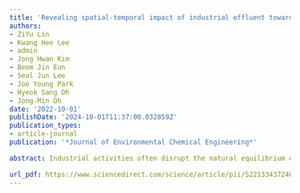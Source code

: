 ```yaml
---
title: 'Revealing spatial-temporal impact of industrial effluent towards DOM in Riverine employing PARAFAC and MW-2D COS'
authors:
- ZiYu Lin
- Kwang Hee Lee
- admin
- Jong Hwan Kim
- Beom Jin Eun
- Seol Jun Lee
- Joo Young Park
- Hyeok Sang Oh
- Jong-Min Oh
date: '2022-10-01'
publishDate: '2024-10-01T11:37:00.032859Z'
publication_types:
- article-journal
publication: '*Journal of Environmental Chemical Engineering*'

abstract: Industrial activities often disrupt the natural equilibrium of water bodies, with discharged wastewater introducing dissolved organic matter (DOM) and pollutants. This study investigated the water quality along a riverine system subjected to heavy industrial influence by collecting samples from distinct points at before, during, and after industrial discharge across four seasons. By employing EEM-PARAFAC, four fluorescent components were identified at the discharge point including C1 (microbial/ terrestrial humic-like), C2 (anthropogenic humic-like materials), C3 (microbial humic-like), and C4 (wastewater/nutrient enrichment tracer). Specifically, C2 and C4 which contained wastewater and anthropogenic-like material are not found at the pre-pollutant point. Additionally, fluorescence characteristics parameters such as FI, HIX, and BIX are analyzed. Kernel Principal Component Analysis was employed to elucidate the non-linear relationships inherent in the data that able to covered up to 97 % of the data variance, offering nuanced insights into complex behavior of water characteristics across seasonal variations. Two-dimensional correlation spectroscopy (2D-COS) was further employed to evaluate the sequence variation of DOM components and further identify the temporal effect across season with moving window 2D-COS. The sequence order of the DOM fractions was identified as C2→C4→C1→C3 by following the Noda’s rule. In order to understand the interactions between the water characteristics and the DOM components, an empirical polynomial regression model is developed with an average MAPE of 2.2 %. The interaction between DOM-related parameters was identified using structural equation modeling. These findings underscore the dynamic nature of DOM composition under industrial influences considering the spatial-temporal impact.

url_pdf: https://www.sciencedirect.com/science/article/pii/S2213343724015422
---
```

